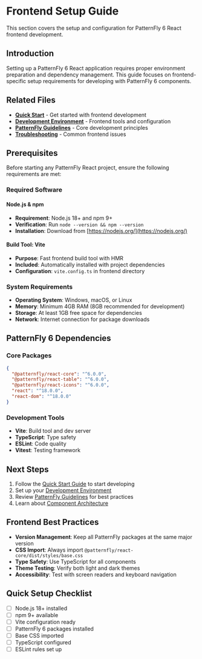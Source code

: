 # Frontend Setup Guide

This section covers the setup and configuration for PatternFly 6 React frontend development.

## Introduction

Setting up a PatternFly 6 React application requires proper environment preparation and dependency management. This guide focuses on frontend-specific setup requirements for developing with PatternFly 6 components.

## Related Files

- [**Quick Start**](./quick-start.md) - Get started with frontend development
- [**Development Environment**](./development-environment.md) - Frontend tools and configuration
- [**PatternFly Guidelines**](../guidelines/README.md) - Core development principles
- [**Troubleshooting**](../troubleshooting/common-issues.md) - Common frontend issues

## Prerequisites

Before starting any PatternFly React project, ensure the following requirements are met:

### Required Software

#### Node.js & npm
- **Requirement**: Node.js 18+ and npm 9+
- **Verification**: Run `node --version && npm --version`
- **Installation**: Download from [https://nodejs.org/](https://nodejs.org/)

#### Build Tool: Vite
- **Purpose**: Fast frontend build tool with HMR
- **Included**: Automatically installed with project dependencies
- **Configuration**: `vite.config.ts` in frontend directory

### System Requirements

- **Operating System**: Windows, macOS, or Linux
- **Memory**: Minimum 4GB RAM (8GB recommended for development)
- **Storage**: At least 1GB free space for dependencies
- **Network**: Internet connection for package downloads

## PatternFly 6 Dependencies

### Core Packages
```json
{
  "@patternfly/react-core": "^6.0.0",
  "@patternfly/react-table": "^6.0.0",
  "@patternfly/react-icons": "^6.0.0",
  "react": "^18.0.0",
  "react-dom": "^18.0.0"
}
```

### Development Tools
- **Vite**: Build tool and dev server
- **TypeScript**: Type safety
- **ESLint**: Code quality
- **Vitest**: Testing framework

## Next Steps

1. Follow the [Quick Start Guide](./quick-start.md) to start developing
2. Set up your [Development Environment](./development-environment.md)
3. Review [PatternFly Guidelines](../guidelines/README.md) for best practices
4. Learn about [Component Architecture](../guidelines/component-architecture.md)

## Frontend Best Practices

- **Version Management**: Keep all PatternFly packages at the same major version
- **CSS Import**: Always import `@patternfly/react-core/dist/styles/base.css`
- **Type Safety**: Use TypeScript for all components
- **Theme Testing**: Verify both light and dark themes
- **Accessibility**: Test with screen readers and keyboard navigation

## Quick Setup Checklist

- [ ] Node.js 18+ installed
- [ ] npm 9+ available
- [ ] Vite configuration ready
- [ ] PatternFly 6 packages installed
- [ ] Base CSS imported
- [ ] TypeScript configured
- [ ] ESLint rules set up